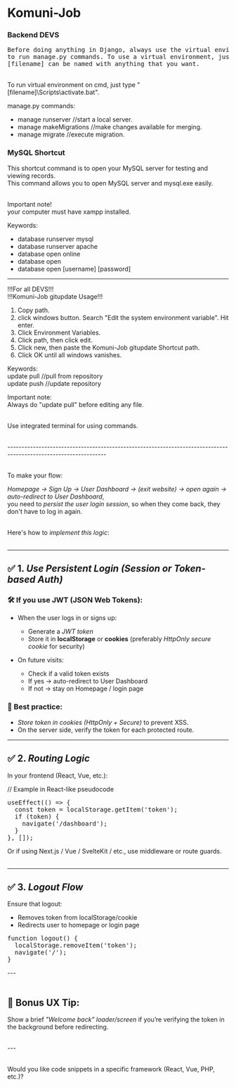 # Komuni-Job

### Backend DEVS

<pre>
Before doing anything in Django, always use the virtual environment to be able
to run manage.py commands. To use a virtual environment, just simply type "python -m venv [filename]".
[filename] can be named with anything that you want. 
</pre>
<br>
To run virtual environment on cmd, just type "[filename]\Scripts\activate.bat".

manage.py commands:
* manage runserver //start a local server. 
* manage makeMigrations //make changes available for merging. 
* manage migrate //execute migration. 

### MySQL Shortcut

This shortcut command is to open your MySQL server for testing and viewing records.<br>
This command allows you to open MySQL server and mysql.exe easily. <br><br>

Important note!<br>
your computer must have xampp installed.<br>

Keywords:
* database runserver mysql <!-- This command opens MySQL server-->
* database runserver apache <!-- This command opens Apache server-->
* database open online <!-- This command opens MySQL server online database -->
* database open <!-- This command opens MySQL with a user root -->
* database open [username] [password] <!-- This command opens MySQL with a user of choice and its password -->

---------------------------------------------------------------------------------------------

!!!For all DEVS!!! <br>
!!!Komuni-Job gitupdate Usage!!! 

1. Copy path.
2. click windows button. Search "Edit the system environment variable". Hit enter.
3. Click Environment Variables.
4. Click path, then click edit.
5. Click new, then paste the Komuni-Job gitupdate Shortcut path. 
6. Click OK until all windows vanishes.

Keywords: <br>
update pull //pull from repository <br>
update push //update repository <br>

Important note: <br>
Always do "update pull" before editing any file. <br><br>

Use integrated terminal for using commands.<br><br>

-----------------------------------------------------------------------------------------------------------------<br><br>

To make your flow: <br>

*Homepage → Sign Up → User Dashboard → (exit website) → open again → auto-redirect to User Dashboard*,<br>
you need to *persist the user login session*, so when they come back, they don't have to log in again.<br><br>

Here's how to *implement this logic*:<br><br>

---

## ✅ 1. *Use Persistent Login (Session or Token-based Auth)*

### 🛠 If you use JWT (JSON Web Tokens):

* When the user logs in or signs up:

  * Generate a *JWT token*
  * Store it in **localStorage** or **cookies** (preferably *HttpOnly secure cookie* for security)
* On future visits:

  * Check if a valid token exists
  * If yes → auto-redirect to User Dashboard
  * If not → stay on Homepage / login page

### 🔐 Best practice:

* *Store token in cookies (HttpOnly + Secure)* to prevent XSS.
* On the server side, verify the token for each protected route.

---

## ✅ 2. *Routing Logic*

In your frontend (React, Vue, etc.): <br>

// Example in React-like pseudocode <br>
<pre>
useEffect(() => { 
  const token = localStorage.getItem('token'); 
  if (token) { 
    navigate('/dashboard');
  } 
}, []); 
</pre>
Or if using Next.js / Vue / SvelteKit / etc., use middleware or route guards. <br><br>

---

## ✅ 3. *Logout Flow*

Ensure that logout: 

* Removes token from localStorage/cookie
* Redirects user to homepage or login page
<pre>
function logout() { 
  localStorage.removeItem('token'); 
  navigate('/'); 
} 
</pre>
--- <br><br>

## 🧪 Bonus UX Tip:

Show a brief *"Welcome back" loader/screen* if you’re verifying the token in the background before redirecting. <br><br>

--- <br><br>

Would you like code snippets in a specific framework (React, Vue, PHP, etc.)?
